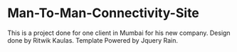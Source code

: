 # Man-To-Man-Connectivity-Site

This is a project done for one client in Mumbai for his new company. Design done by Ritwik Kaulas. Template Powered by Jquery Rain.
